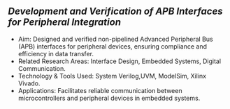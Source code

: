 ## *Development and Verification of APB Interfaces for Peripheral Integration*

- Aim: Designed and verified non-pipelined Advanced Peripheral Bus (APB) interfaces for peripheral devices, ensuring compliance and efficiency in data transfer.
- Related Research Areas: Interface Design, Embedded Systems, Digital Communication.
- Technology & Tools Used: System Verilog,UVM, ModelSim, Xilinx Vivado.
- Applications: Facilitates reliable communication between microcontrollers and peripheral devices in embedded systems.

